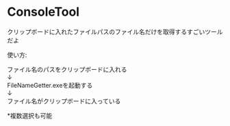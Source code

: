 # ConsoleTool
  
クリップボードに入れたファイルパスのファイル名だけを取得するすごいツールだよ  
  
使い方:  

ファイル名のパスをクリップボードに入れる  
↓  
FileNameGetter.exeを起動する  
↓  
ファイル名がクリップボードに入っている

*複数選択も可能